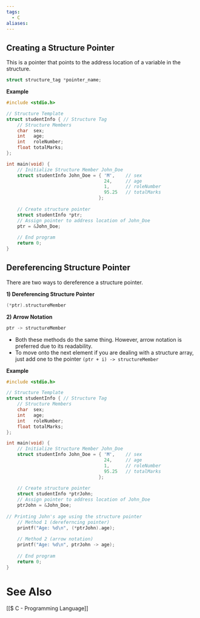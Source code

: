 ```yaml
---
tags:
  - C
aliases:
---
```


## Creating a Structure Pointer
This is a pointer that points to the address location of a variable in the structure.
```c showlinenumbers
struct structure_tag *pointer_name;
```

**Example**
```c showlinenumbers {20-23}
#include <stdio.h>

// Structure Template
struct studentInfo { // Structure Tag
	// Structure Members
	char  sex;
	int   age;
	int   roleNumber;
	float totalMarks;
};

int main(void) {
	// Initialize Structure Member John_Doe
	struct studentInfo John_Doe = { 'M',    // sex
									24,     // age
									1,      // roleNumber
									95.25   // totalMarks
								  };
	
	// Create structure pointer
	struct studentInfo *ptr;
	// Assign pointer to address location of John_Doe
	ptr = &John_Doe;
	
	// End program
	return 0;
}
```

## Dereferencing Structure Pointer
There are two ways to dereference a structure pointer.

**1) Dereferencing Structure Pointer**
```c showlinenumbers
(*ptr).structureMember
```
  
**2) Arrow Notation**
```c showlinenumbers
ptr -> structureMember
```

- Both these methods do the same thing. However, arrow notation is preferred due to its readability.
- To move onto the next element if you are dealing with a structure array, just add one to the pointer
  `(ptr + i) -> structureMember`

**Example**
```c showlinenumbers
#include <stdio.h>

// Structure Template
struct studentInfo { // Structure Tag
	// Structure Members
	char  sex;
	int   age;
	int   roleNumber;
	float totalMarks;
};

int main(void) {
	// Initialize Structure Member John_Doe
	struct studentInfo John_Doe = { 'M',    // sex
									24,     // age
									1,      // roleNumber
									95.25   // totalMarks
								  };
	
	// Create structure pointer
	struct studentInfo *ptrJohn;
	// Assign pointer to address location of John_Doe
	ptrJohn = &John_Doe;
	
// Printing John's age using the structure pointer
	// Method 1 (dereferncing pointer)
	printf("Age: %d\n", (*ptrJohn).age);
	
	// Method 2 (arrow notation)
	printf("Age: %d\n", ptrJohn -> age);
	
	// End program
	return 0;
}
```

# See Also
[[$ C - Programming Language]]